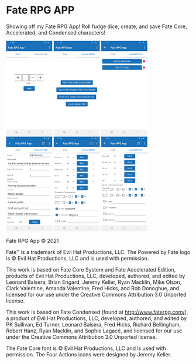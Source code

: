 # Fate RPG APP
Showing off my Fate RPG App! Roll fudge dice, create, and save Fate Core, Accelerated, and Condensed characters!

<div>
  <img src="/img/dice_roller.jpg" width=25% alt="Dice roller"/>
  <img src="/img/character_options.jpg" width=25% alt="Character options"/>
  <img src="/img/load_characters.jpg" width=25% alt="Load characters"/>
  <img src="/img/Rob_the_Gob.jpg" width=25% alt="Rob the Gob, a character"/>
  <img src="/img/skills_and_stress_(Core).jpg" width=25% alt="Skills and stress (Core)"/>
  <img src="/img/skills_and_stress_(Condensed).jpg" width=25% alt="Skills and stress (Condensed)"/>
</div>

Fate RPG App © 2021

Fate™ is a trademark of Evil Hat Productions, LLC. The Powered by Fate logo is © Evil Hat Productions, LLC and is used with permission.

This work is based on Fate Core System and Fate Accelerated Edition, products of Evil Hat Productions, LLC, developed, authored, and edited by Leonard Balsera, Brian Engard, Jeremy Keller, Ryan Macklin, Mike Olson, Clark Valentine, Amanda Valentine, Fred Hicks, and Rob Donoghue, and licensed for our use under the Creative Commons Attribution 3.0 Unported license.

This work is based on Fate Condensed (found at http://www.faterpg.com/), a product of Evil Hat Productions, LLC, developed, authored, and edited by PK Sullivan, Ed Turner, Leonard Balsera, Fred Hicks, Richard Bellingham, Robert Hanz, Ryan Macklin, and Sophie Lagacé, and licensed for our use under the Creative Commons Attribution 3.0 Unported license.

The Fate Core font is © Evil Hat Productions, LLC and is used with permission. The Four Actions icons were designed by Jeremy Keller.

